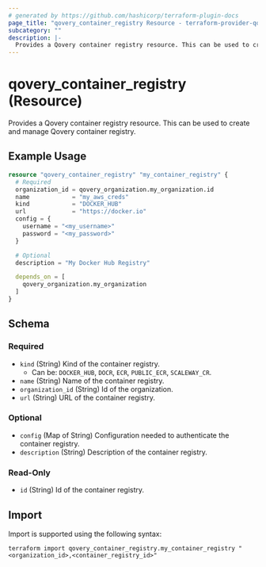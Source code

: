 ```yaml
---
# generated by https://github.com/hashicorp/terraform-plugin-docs
page_title: "qovery_container_registry Resource - terraform-provider-qovery"
subcategory: ""
description: |-
  Provides a Qovery container registry resource. This can be used to create and manage Qovery container registry.
---
```


# qovery_container_registry (Resource)

Provides a Qovery container registry resource. This can be used to create and manage Qovery container registry.

## Example Usage

```terraform
resource "qovery_container_registry" "my_container_registry" {
  # Required
  organization_id = qovery_organization.my_organization.id
  name            = "my_aws_creds"
  kind            = "DOCKER_HUB"
  url             = "https://docker.io"
  config = {
    username = "<my_username>"
    password = "<my_password>"
  }

  # Optional
  description = "My Docker Hub Registry"

  depends_on = [
    qovery_organization.my_organization
  ]
}
```

<!-- schema generated by tfplugindocs -->
## Schema

### Required

- `kind` (String) Kind of the container registry.
	- Can be: `DOCKER_HUB`, `DOCR`, `ECR`, `PUBLIC_ECR`, `SCALEWAY_CR`.
- `name` (String) Name of the container registry.
- `organization_id` (String) Id of the organization.
- `url` (String) URL of the container registry.

### Optional

- `config` (Map of String) Configuration needed to authenticate the container registry.
- `description` (String) Description of the container registry.

### Read-Only

- `id` (String) Id of the container registry.

## Import

Import is supported using the following syntax:

```shell
terraform import qovery_container_registry.my_container_registry "<organization_id>,<container_registry_id>"
```
